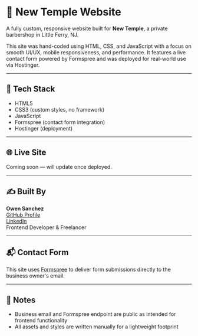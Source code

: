 # 💈 New Temple Website

A fully custom, responsive website built for **New Temple**, a private barbershop in Little Ferry, NJ.

This site was hand-coded using HTML, CSS, and JavaScript with a focus on smooth UI/UX, mobile responsiveness, and performance. It features a live contact form powered by Formspree and was deployed for real-world use via Hostinger.

---

## 🔧 Tech Stack

- HTML5
- CSS3 (custom styles, no framework)
- JavaScript
- Formspree (contact form integration)
- Hostinger (deployment)

---

## 🌐 Live Site

Coming soon — will update once deployed.

---

## ✍️ Built By

**Owen Sanchez**  
[GitHub Profile](https://github.com/Owen-San)  
[LinkedIn](https://www.linkedin.com/in/owen-sanchez-0b9964358/)  
Frontend Developer & Freelancer

---

## 📬 Contact Form

This site uses [Formspree](https://formspree.io/) to deliver form submissions directly to the business owner's email.

---

## 📁 Notes

- Business email and Formspree endpoint are public as intended for frontend functionality
- All assets and styles are written manually for a lightweight footprint
